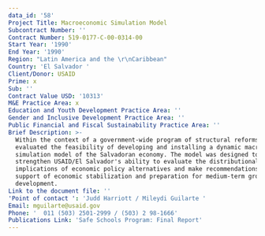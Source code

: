 ```yaml
---
data_id: '58'
Project Title: Macroeconomic Simulation Model
Subcontract Number: ''
Contract Number: 519-0177-C-00-0314-00
Start Year: '1990'
End Year: '1990'
Region: "Latin America and the \r\nCaribbean"
Country: 'El Salvador '
Client/Donor: USAID
Prime: x
Sub: ''
Contract Value USD: '10313'
M&E Practice Area: x
Education and Youth Development Practice Area: ''
Gender and Inclusive Development Practice Area: ''
Public Financial and Fiscal Sustainability Practice Area: ''
Brief Description: >-
  Within the context of a government-wide program of structural reforms, DevTech
  evaluated the feasibility of developing and installing a dynamic macroeconomic
  simulation model of the Salvadoran economy. The model was designed to
  strengthen USAID/El Salvador's ability to evaluate the distributional
  implications of economic policy alternatives and make recommendations in
  support of economic stabilization and preparation for medium-term growth and
  development.
Link to the document file: ''
'Point of contact ': 'Judd Harriott / Mileydi Guilarte '
Email: mguilarte@usaid.gov
Phone: '  011 (503) 2501-2999 / (503) 2 98-1666'
Publications Link: 'Safe Schools Program: Final Report'
---
```

